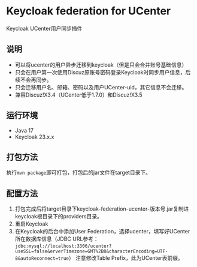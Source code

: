 # Keycloak federation for UCenter
Keycloak UCenter用户同步插件

## 说明
- 可以将ucenter的用户异步迁移到keycloak（但是只会合并账号基础信息）
- 只会在用户第一次使用Discuz原账号密码登录Keycloak时同步用户信息，后续不会再同步。
- 只会迁移用户名、邮箱、密码以及用户UCenter-uid，其它信息不会迁移。
- 兼容Discuz!X3.4（UCenter低于1.7.0）和Discuz!X3.5

## 运行环境
- Java 17
- Keycloak 23.x.x

## 打包方法
执行```mvn package```即可打包，打包后的jar文件在target目录下。

## 配置方法
1. 打包完成后将target目录下keycloak-federation-ucenter-版本号.jar复制进keycloak根目录下的providers目录。
2. 重启Keycloak
3. 在Keycloak的后台中添加User Federation，选择ucenter，填写好UCenter所在数据库信息（JDBC URL参考：```jdbc:mysql://localhost:3306/ucenter?useSSL=false&erverTimezone=GMT%2B8&characterEncoding=UTF-8&autoReconnect=true```）
注意修改Table Prefix，此为UCenter表前缀。